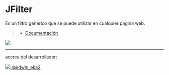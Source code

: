 JFilter
===================

Es un filtro genérico que se puede utilizar en cualquier pagina web.


> -  [ Documentación  ](http://edwinandeka.github.io/jfilter) 


[![](https://dowesoft.com/edwinandeka/jfilter/img/demo.png)](https://dowesoft.com/edwinandeka/jfilter)

----------
acerca del desarrollador:

![](https://g.twimg.com/twitter-bird-16x16.png)[ @edwin_eka2](https://twitter.com/edwin_eka2)

